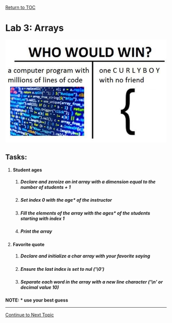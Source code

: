 <a href="https://github.com/CyberTrainingUSAF/05-C-Programming/blob/master/00-Table-of-Contents.md" rel="Return to TOC"> Return to TOC </a>

# Lab 3: Arrays

![](/assets/781.jpg)

## Tasks:

1. #### Student ages

   1. ##### **Declare and zeroize an int array with a dimension equal to the number of students + 1**
   2. ##### **Set index 0 with the age\* of the instructor**
   3. ##### **Fill the elements of the array with the ages\* of the students starting with index 1**
   4. ##### **Print the array**
2. #### Favorite quote

   1. ##### **Declare and initialize a char array with your favorite saying**
   2. ##### **Ensure the last index is set to nul \('\0'\)**
   3. ##### **Separate each word in the array with a new line character \('\n' or decimal value 10\)**

**NOTE: \* use your best guess**

---

<a href="https://github.com/CyberTrainingUSAF/05-C-Programming/blob/master/03_Arrays_strings/04_strings.md" > Continue to Next Topic </a>
